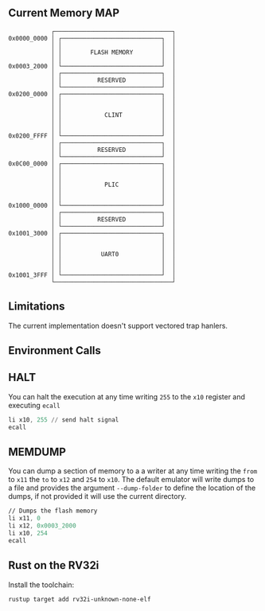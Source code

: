 
Current Memory MAP
---

```
            ┌─────────────────────────────────┐
0x0000_0000 │ ┌────────────────────────────┐  │
            │ │                            │  │
            │ │        FLASH MEMORY        │  │
            │ │                            │  │
0x0003_2000 │ └────────────────────────────┘  │
            │ ┌────────────────────────────┐  │
            │ │          RESERVED          │  │
            │ └────────────────────────────┘  │
0x0200_0000 │ ┌────────────────────────────┐  │
            │ │                            │  │
            │ │                            │  │
            │ │            CLINT           │  │
            │ │                            │  │
            │ │                            │  │
0x0200_FFFF │ └────────────────────────────┘  │
            │ ┌────────────────────────────┐  │
            │ │          RESERVED          │  │
            │ └────────────────────────────┘  │
0x0C00_0000 │ ┌────────────────────────────┐  │
            │ │                            │  │
            │ │                            │  │
            │ │            PLIC            │  │
            │ │                            │  │
            │ │                            │  │
0x1000_0000 │ └────────────────────────────┘  │
            │ ┌────────────────────────────┐  │
            │ │          RESERVED          │  │
            │ └────────────────────────────┘  │
0x1001_3000 │ ┌────────────────────────────┐  │
            │ │                            │  │
            │ │                            │  │
            │ │           UART0            │  │
            │ │                            │  │
            │ │                            │  │
0x1001_3FFF │ └────────────────────────────┘  │
            └─────────────────────────────────┘
```

Limitations
---

The current implementation doesn't support vectored trap hanlers.

Environment Calls
---

HALT
------

You can halt the execution at any time writing `255` to the `x10` register and executing `ecall`

```asm
li x10, 255 // send halt signal
ecall
```

MEMDUMP
-----

You can dump a section of memory to a a writer at any time writing the `from` to `x11` the `to` to `x12` and `254` to `x10`. The default emulator will write dumps to a file and provides the argument `--dump-folder` to define the location of the dumps, if not provided it will use the current directory.

```asm
// Dumps the flash memory
li x11, 0
li x12, 0x0003_2000
li x10, 254
ecall
```

Rust on the RV32i
---

Install the toolchain:

```sh
rustup target add rv32i-unknown-none-elf
```
